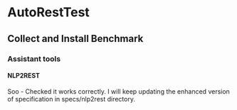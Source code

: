 # AutoRestTest
## Collect and Install Benchmark
### Assistant tools

#### NLP2REST

Soo - Checked it works correctly. I will keep updating the enhanced version of specification in specs/nlp2rest directory.